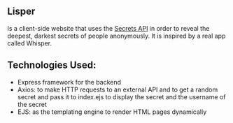 ## Lisper

Is a client-side website that uses the [Secrets API](https://secrets-api.appbrewery.com/) in order to reveal the deepest, darkest secrets of people anonymously. It is inspired by a real app called Whisper.

## Technologies Used:
- Express framework for the backend
- Axios: to make HTTP requests to an external API and to get a random secret and pass it to index.ejs to display the secret and the username of the secret
- EJS: as the templating engine to render HTML pages dynamically
